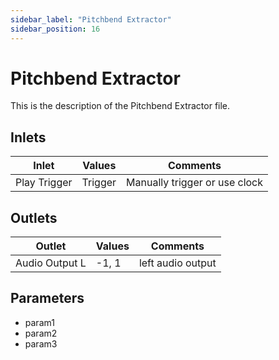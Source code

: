 ```yaml
---
sidebar_label: "Pitchbend Extractor"
sidebar_position: 16
---
```


# Pitchbend Extractor

This is the description of the Pitchbend Extractor file.

## Inlets

| Inlet | Values | Comments |  
| --- | --- | --- |
| Play Trigger | Trigger | Manually trigger or use clock |

## Outlets

| Outlet | Values | Comments |  
| --- | --- | --- |
| Audio Output L | -1, 1 | left audio output |

## Parameters

- param1
- param2
- param3